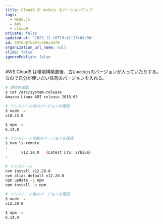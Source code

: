 ```yaml
---
title: Cloud9 の nodejs をバージョンアップ
tags:
  - Node.js
  - AWS
  - cloud9
private: false
updated_at: '2023-12-10T19:42:27+09:00'
id: 397dd8fb88fc466c34f0
organization_url_name: null
slide: false
ignorePublish: false
---
```


AWS Cloud9 は環境構築直後、古い`nodejs`のバージョンが入っていたりする。
なので自分が使いたい任意のバージョンを入れる。

```bash
# 環境を確認
$ cat /etc/system-release
Amazon Linux AMI release 2018.03

# インストール前のバージョンを確認
$ node -v
v10.23.0

$ npm -v
6.14.8

# インストール可能なバージョンを確認
$ nvm ls-remote
:
       v12.20.0   (Latest LTS: Erbium)
:

# インストール
nvm install v12.20.0
nvm alias default v12.20.0
npm update -g npm
npm install -g npm

# インストール後のバージョンを確認
$ node -v
v12.20.0

$ npm -v
6.14.9
```
